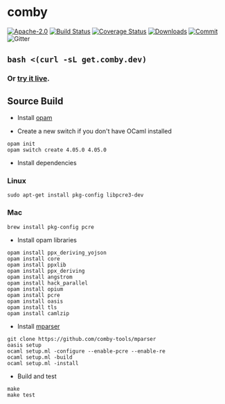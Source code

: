 # comby

[![Apache-2.0](https://img.shields.io/badge/license-Apache-blue.svg)](LICENSE)
[![Build Status](https://travis-ci.com/comby-tools/comby.svg?branch=master)](https://travis-ci.com/comby-tools/comby)
[![Coverage Status](https://coveralls.io/repos/github/comby-tools/comby/badge.svg?branch=master)](https://coveralls.io/github/comby-tools/comby?branch=master)
[![Downloads](https://img.shields.io/github/downloads/comby-tools/comby/total.svg?color=orange)](Downloads)
[![Commit](https://img.shields.io/github/last-commit/comby-tools/comby.svg)](Commit)
![Gitter](https://img.shields.io/gitter/room/comby-tools/community.svg?color=teal)

## `bash <(curl -sL get.comby.dev)`

### Or [try it live](https://comby.live/).

## Source Build

- Install [opam](https://opam.ocaml.org/doc/Install.html)

- Create a new switch if you don't have OCaml installed

```
opam init
opam switch create 4.05.0 4.05.0 
```

- Install dependencies

### Linux

```
sudo apt-get install pkg-config libpcre3-dev
```

### Mac

```
brew install pkg-config pcre
```

- Install opam libraries

```
opam install ppx_deriving_yojson
opam install core
opam install ppxlib
opam install ppx_deriving
opam install angstrom
opam install hack_parallel
opam install opium
opam install pcre
opam install oasis
opam install tls
opam install camlzip
```

- Install [mparser](https://github.com/comby-tools/mparser)

```
git clone https://github.com/comby-tools/mparser
oasis setup
ocaml setup.ml -configure --enable-pcre --enable-re
ocaml setup.ml -build
ocaml setup.ml -install
```

- Build and test

```
make
make test
```
